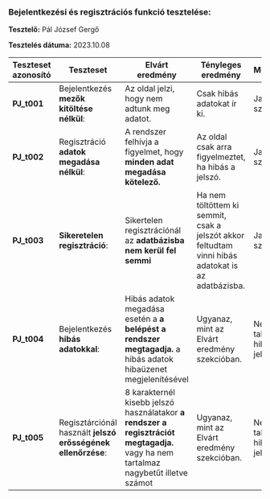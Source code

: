 ### Bejelentkezési és regisztrációs funkció tesztelése:

**Tesztelő:** Pál József Gergő

**Tesztelés dátuma:** 2023.10.08

| Teszteset azonosító | Teszteset | Elvárt eredmény | Tényleges eredmény | Megjegyzés |
| ------------------- | --------- | --------------- | ------------------ | ---------- |
| __PJ_t001__ | Bejelentkezés __mezők kitöltése nélkül__: | Az oldal jelzi, hogy nem adtunk meg adatot. | Csak hibás adatokat ír ki. | Javítani szükséges. |
| __PJ_t002__ | Regisztráció __adatok megadása nélkül__: | A rendszer felhívja a figyelmet, hogy **minden adat megadása kötelező.**  | Az oldal csak arra figyelmeztet, ha hibás a jelszó. | Javítani szükséges. |
| __PJ_t003__ |  __Sikeretelen regisztráció__: | Sikertelen regisztrációnál az **adatbázisba nem kerül fel semmi** | Ha nem töltöttem ki semmit, csak a jelszót akkor feltudtam vinni hibás adatokat is az adatbázisba. | Javítani szükséges. |
| __PJ_t004__ |  Bejelentkezés __hibás adatokkal__: | Hibás adatok megadása esetén a **a belépést a rendszer megtagadja.** a hibás adatok hibaüzenet megjelenítésével | Ugyanaz, mint az Elvárt eredmény szekcióban. | Nem találtam hibára utaló jeleket. |
| __PJ_t005__ |  Regisztárciónál használt __jelszó erősségének ellenőrzése__: | 8 karakternél kisebb jelszó használatakor **a rendszer a regisztrációt megtagadja.** vagy ha nem tartalmaz nagybetűt illetve számot| Ugyanaz, mint az Elvárt eredmény szekcióban. | Nem találtam hibára utaló jeleket. |
